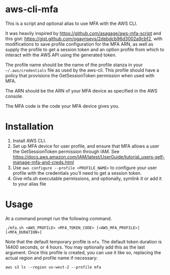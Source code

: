 # aws-cli-mfa

This is a script and optional alias to use MFA with the AWS CLI.

It was heavily inspired by https://github.com/asagage/aws-mfa-script and this gist: https://gist.github.com/ogavrisevs/2debdcb96d3002a9cbf2, with modifications to save profile configuration for the MFA ARN, as well as supply the profile to get a session token and an option profile from which to interact with the AWS API using the generated token.

The profile name should be the name of the profile stanza in your `~/.aws/credentials` file as used by the aws-cli.  This profile should have a policy that provisions the GetSessionToken permission when used with MFA.

The ARN should be the ARN of your MFA device as specified in the AWS console.

The MFA code is the code your MFA device gives you.

# Installation
 1. Install AWS CLI.
 2. Set up MFA device for user profile, and ensure that MFA allows a user the GetSessionToken permission through IAM.  See https://docs.aws.amazon.com/IAM/latest/UserGuide/tutorial_users-self-manage-mfa-and-creds.html
 3. Use `aws configure --profile <PROFILE_NAME>` to configure your user profile with the credentials you'll need to get a session token.
 4. Give mfa.sh executable permissions, and optionally, symlink it or add it to your alias file

# Usage
At a command prompt run the following command.

```
./mfa.sh <AWS_PROFILE> <MFA_TOKEN_CODE> [<AWS_MFA_PROFILE>] [<MFA_DURATION>]
```

Note that the default temporary profile is `mfa`. The default token duration is 14400 seconds, or 4 hours.  You may optionally add this as the last argument.  Once this profile is created, you can use it like so, replacing the actual region and profile name if necessary:

`aws s3 ls --region us-west-2 --profile mfa`
